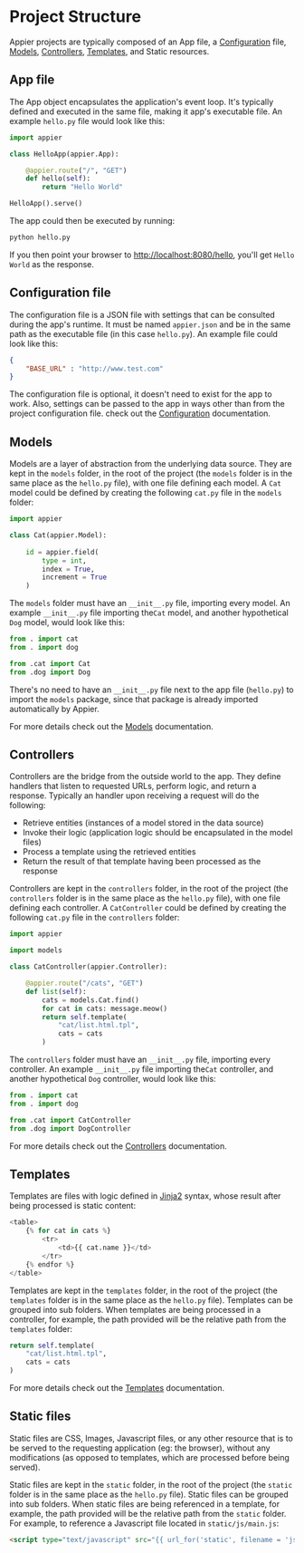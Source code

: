 # Project Structure

Appier projects are typically composed of an App file, a [Configuration](doc/configuration.md) 
file, [Models](doc/models.md), [Controllers](doc/controllers.md), [Templates](doc/templates.md), 
and Static resources.

## App file

The App object encapsulates the application's event loop. It's typically defined and executed
in the same file, making it app's executable file. An example ``hello.py`` file would look like this:

```python
import appier

class HelloApp(appier.App):

    @appier.route("/", "GET")
    def hello(self): 
        return "Hello World"

HelloApp().serve()
```

The app could then be executed by running:

```python
python hello.py
```

If you then point your browser to [http://localhost:8080/hello](http://localhost:8080/hello),
you'll get ``Hello World`` as the response.

## Configuration file

The configuration file is a JSON file with settings that can be consulted during the app's runtime. It must be 
named ``appier.json`` and be in the same path as the executable file (in this case ``hello.py``). An example 
file could look like this:

```json
{
    "BASE_URL" : "http://www.test.com"
}
```

The configuration file is optional, it doesn't need to exist for the app to work. Also, settings can be passed
to the app in ways other than from the project configuration file.  check out the [Configuration](doc/configuration.md) documentation.

## Models

Models are a layer of abstraction from the underlying data source. They are kept in the ``models`` folder,
in the root of the project (the ``models`` folder is in the same place as the ``hello.py`` file), with one file
defining each model. A ``Cat`` model could be defined by creating the following ``cat.py`` file in the ``models`` 
folder:

```python
import appier

class Cat(appier.Model):
    
    id = appier.field(
        type = int,
        index = True,
        increment = True
    )
```

The ``models`` folder must have an ``__init__.py`` file, importing every model. An example ``__init__.py`` 
file importing the``Cat`` model, and another hypothetical ``Dog`` model, would look like this:

```python
from . import cat
from . import dog

from .cat import Cat
from .dog import Dog
```

There's no need to have an ``__init__.py`` file next to the app file (``hello.py``) to import the ``models``
package, since that package is already imported automatically by Appier.

For more details check out the [Models](doc/models.md) documentation.

## Controllers

Controllers are the bridge from the outside world to the app. They define handlers that listen to requested
URLs, perform logic, and return a response. Typically an handler upon receiving a request will do the following:

* Retrieve entities (instances of a model stored in the data source)
* Invoke their logic (application logic should be encapsulated in the model files)
* Process a template using the retrieved entities
* Return the result of that template having been processed as the response

Controllers are kept in the ``controllers`` folder, in the root of the project (the ``controllers`` folder is 
in the same place as the ``hello.py`` file), with one file defining each controller. A ``CatController`` 
could be defined by creating the following ``cat.py`` file in the ``controllers`` folder:

```python
import appier

import models

class CatController(appier.Controller):

    @appier.route("/cats", "GET")
    def list(self):
    	cats = models.Cat.find()
    	for cat in cats: message.meow()
        return self.template(
            "cat/list.html.tpl",
            cats = cats
        )
```

The ``controllers`` folder must have an ``__init__.py`` file, importing every controller. An example ``__init__.py`` 
file importing the``Cat`` controller, and another hypothetical ``Dog`` controller, would look like this:

```python
from . import cat
from . import dog

from .cat import CatController
from .dog import DogController
```

For more details check out the [Controllers](doc/controllers.md) documentation.

## Templates

Templates are files with logic defined in [Jinja2](http://jinja.pocoo.org/) syntax, whose result after being 
processed is static content:

```python
<table>
    {% for cat in cats %}
    	<tr>
    		<td>{{ cat.name }}</td>
    	</tr>
    {% endfor %}
</table>
```

Templates are kept in the ``templates`` folder, in the root of the project (the ``templates`` folder is 
in the same place as the ``hello.py`` file). Templates can be grouped into sub folders. When templates 
are being processed in a controller, for example, the path provided will be the relative path from the 
``templates`` folder:

```python
return self.template(
    "cat/list.html.tpl",
    cats = cats
)
```

For more details check out the [Templates](doc/templates.md) documentation.

## Static files

Static files are CSS, Images, Javascript files, or any other resource that is to be served to the requesting
application (eg: the browser), without any modifications (as opposed to templates, which are processed before
being served).

Static files are kept in the ``static`` folder, in the root of the project (the ``static`` folder is 
in the same place as the ``hello.py`` file). Static files can be grouped into sub folders. When static 
files are being referenced in a template, for example, the path provided will be the relative path from the 
``static`` folder. For example, to reference a Javascript file located in ``static/js/main.js``:

```html
<script type="text/javascript" src="{{ url_for('static', filename = 'js/main.js') }}"></script>
```
